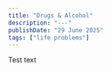 ```yaml
---
title: "Drugs & Alcohol"
description: "---"
publishDate: "29 June 2025"
tags: ["life problems"]
---
```


Test text
